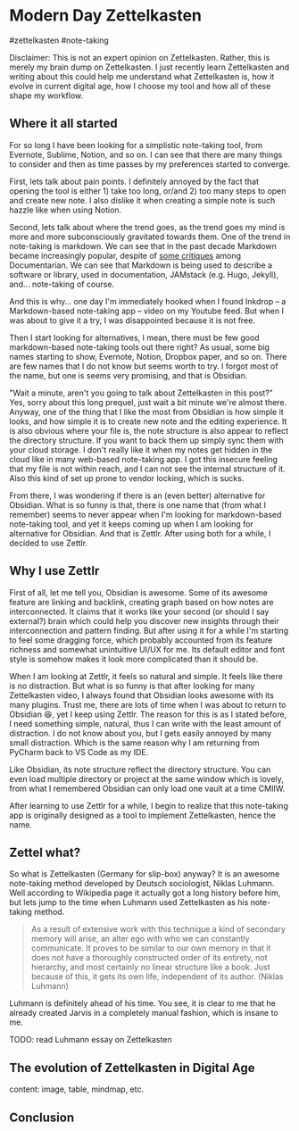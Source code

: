 # Modern Day Zettelkasten

#zettelkasten #note-taking

Disclaimer: This is not an expert opinion on Zettelkasten. Rather, this is merely my brain dump on Zettelkasten. I just recently learn Zettelkasten and writing about this could help me understand what Zettelkasten is, how it evolve in current digital age, how I choose my tool and how all of these shape my workflow.

## Where it all started

For so long I have been looking for a simplistic note-taking tool, from Evernote, Sublime, Notion, and so on. I can see that there are many things to consider and then as time passes by my preferences started to converge.

First, lets talk about pain points. I definitely annoyed by the fact that opening the tool is either 1) take too long, or/and 2) too many steps to open and create new note. I also dislike it when creating a simple note is such hazzle like when using Notion.

Second, lets talk about where the trend goes, as the trend goes my mind is more and more subconsciously gravitated towards them. One of the trend in note-taking is markdown. We can see that in the past decade Markdown became increasingly popular, despite of [some critiques](https://ericholscher.com/blog/2016/mar/15/dont-use-markdown-for-technical-docs/) among Documentarian. We can see that Markdown is being used to describe a software or library, used in documentation, JAMstack (e.g. Hugo, Jekyll), and… note-taking of course.

And this is why… one day I'm immediately hooked when I found Inkdrop – a Markdown-based note-taking app – video on my Youtube feed. But when I was about to give it a try, I was disappointed because it is not free.

Then I start looking for alternatives, I mean, there must be few good markdown-based note-taking tools out there right? As usual, some big names starting to show, Evernote, Notion, Dropbox paper, and so on. There are few names that I do not know but seems worth to try. I forgot most of the name, but one is seems very promising, and that is Obsidian.

"Wait a minute, aren't you going to talk about Zettelkasten in this post?" Yes, sorry about this long prequel, just wait a bit minute we're almost there. Anyway, one of the thing that I like the most from Obsidian is how simple it looks, and how simple it is to create new note and the editing experience. It is also obvious where your file is, the note structure is also appear to reflect the directory structure. If you want to back them up simply sync them with your cloud storage. I don't really like it when my notes get hidden in the cloud like in many web-based note-taking app. I got this insecure feeling that my file is not within reach, and I can not see the internal structure of it. Also this kind of set up prone to vendor locking, which is sucks.

From there, I was wondering if there is an (even better) alternative for Obsidian. What is so funny is that, there is one name that (from what I remember) seems to never appear when I'm looking for markdown-based note-taking tool, and yet it keeps coming up when I am looking for alternative for Obsidian. And that is Zettlr. After using both for a while, I decided to use Zettlr.

## Why I use Zettlr

First of all, let me tell you, Obsidian is awesome. Some of its awesome feature are linking and backlink, creating graph based on how notes are interconnected. It claims that it works like your second (or should I say external?) brain which could help you discover new insights through their interconnection and pattern finding. But after using it for a while I'm starting to feel some dragging force, which probably accounted from its feature richness and somewhat unintuitive UI/UX for me. Its default editor and font style is somehow makes it look more complicated than it should be.

When I am looking at Zettlr, it feels so natural and simple. It feels like there is no distraction. But what is so funny is that after looking for many Zettelkasten video, I always found that Obsidian looks awesome with its many plugins. Trust me, there are lots of time when I was about to return to Obsidian 😆, yet I keep using Zettlr. The reason for this is as I stated before, I need something simple, natural, thus I can write with the least amount of distraction. I do not know about you, but I gets easily annoyed by many small distraction. Which is the same reason why I am returning from PyCharm back to VS Code as my IDE.

Like Obsidian, its note structure reflect the directory structure. You can even load multiple directory or project at the same window which is lovely, from what I remembered Obsidian can only load one vault at a time CMIIW.

After learning to use Zettlr for a while, I begin to realize that this note-taking app is originally designed as a tool to implement Zettelkasten, hence the name.

## Zettel what?

So what is Zettelkasten (Germany for slip-box) anyway? It is an awesome note-taking method developed by Deutsch sociologist, Niklas Luhmann. Well according to Wikipedia page it actually got a long history before him, but lets jump to the time when Luhmann used Zettelkasten as his note-taking method.

> As a result of extensive work with this technique a kind of secondary memory will arise, an alter ego with who we can constantly communicate. It proves to be similar to our own memory in that it does not have a thoroughly constructed order of its entirety, not hierarchy, and most certainly no linear structure like a book. Just because of this, it gets its own life, independent of its author. (Niklas Luhmann)

Luhmann is definitely ahead of his time. You see, it is clear to me that he already created Jarvis in a completely manual fashion, which is insane to me.

TODO: read Luhmann essay on Zettelkasten

## The evolution of Zettelkasten in Digital Age
content: image, table, mindmap, etc.

## Conclusion